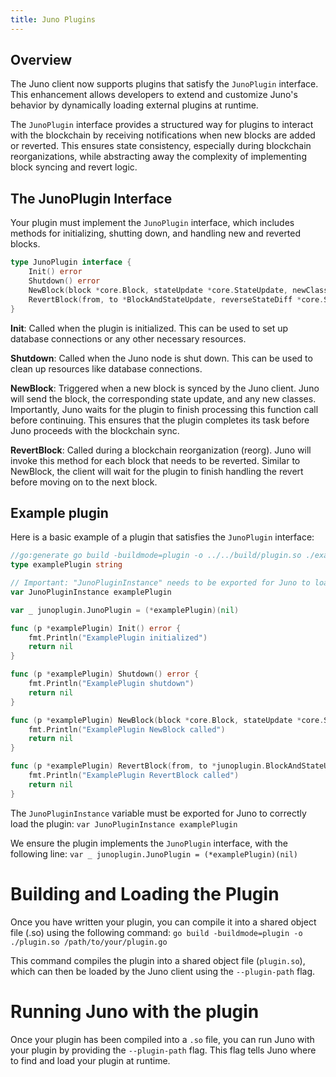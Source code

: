 ```yaml
---
title: Juno Plugins
---
```


## Overview

The Juno client now supports plugins that satisfy the `JunoPlugin` interface. This enhancement allows developers to extend and customize Juno's behavior by dynamically loading external plugins at runtime.

The `JunoPlugin` interface provides a structured way for plugins to interact with the blockchain by receiving notifications when new blocks are added or reverted. This ensures state consistency, especially during blockchain reorganizations, while abstracting away the complexity of implementing block syncing and revert logic.

## The JunoPlugin Interface

Your plugin must implement the `JunoPlugin` interface, which includes methods for initializing, shutting down, and handling new and reverted blocks.


```go
type JunoPlugin interface {
	Init() error
	Shutdown() error 
	NewBlock(block *core.Block, stateUpdate *core.StateUpdate, newClasses map[felt.Felt]core.Class) error
	RevertBlock(from, to *BlockAndStateUpdate, reverseStateDiff *core.StateDiff) error
}
```


**Init**: Called when the plugin is initialized. This can be used to set up database connections or any other necessary resources.

**Shutdown**: Called when the Juno node is shut down. This can be used to clean up resources like database connections.

**NewBlock**: Triggered when a new block is synced by the Juno client. Juno will send the block, the corresponding state update, and any new classes. Importantly, Juno waits for the plugin to finish processing this function call before continuing. This ensures that the plugin completes its task before Juno proceeds with the blockchain sync.

**RevertBlock**: Called during a blockchain reorganization (reorg). Juno will invoke this method for each block that needs to be reverted. Similar to NewBlock, the client will wait for the plugin to finish handling the revert before moving on to the next block.

## Example plugin

Here is a basic example of a plugin that satisfies the `JunoPlugin` interface:

```go
//go:generate go build -buildmode=plugin -o ../../build/plugin.so ./example.go
type examplePlugin string

// Important: "JunoPluginInstance" needs to be exported for Juno to load the plugin correctly
var JunoPluginInstance examplePlugin

var _ junoplugin.JunoPlugin = (*examplePlugin)(nil)

func (p *examplePlugin) Init() error {
    fmt.Println("ExamplePlugin initialized")
    return nil
}

func (p *examplePlugin) Shutdown() error {
    fmt.Println("ExamplePlugin shutdown")
    return nil
}

func (p *examplePlugin) NewBlock(block *core.Block, stateUpdate *core.StateUpdate, newClasses map[felt.Felt]core.Class) error {
    fmt.Println("ExamplePlugin NewBlock called")
    return nil
}

func (p *examplePlugin) RevertBlock(from, to *junoplugin.BlockAndStateUpdate, reverseStateDiff *core.StateDiff) error {
    fmt.Println("ExamplePlugin RevertBlock called")
    return nil
}
```

The ```JunoPluginInstance``` variable must be exported for Juno to correctly load the plugin:
```var JunoPluginInstance examplePlugin```

We ensure the plugin implements the ```JunoPlugin``` interface, with the following line:
```var _ junoplugin.JunoPlugin = (*examplePlugin)(nil)```



# Building and Loading the Plugin

Once you have written your plugin, you can compile it into a shared object file (.so) using the following command:
```go build -buildmode=plugin -o ./plugin.so /path/to/your/plugin.go```

This command compiles the plugin into a shared object file (```plugin.so```), which can then be loaded by the Juno client using the ```--plugin-path``` flag.

# Running Juno with the plugin

Once your plugin has been compiled into a `.so` file, you can run Juno with your plugin by providing the `--plugin-path` flag. This flag tells Juno where to find and load your plugin at runtime.



